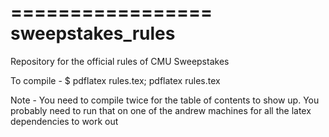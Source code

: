 =================
sweepstakes_rules
=================

Repository for the official rules of CMU Sweepstakes

To compile - $ pdflatex rules.tex; pdflatex rules.tex

Note - You need to compile twice for the table of contents to show up. You probably need to run that on one of the andrew machines for all the latex dependencies to work out
